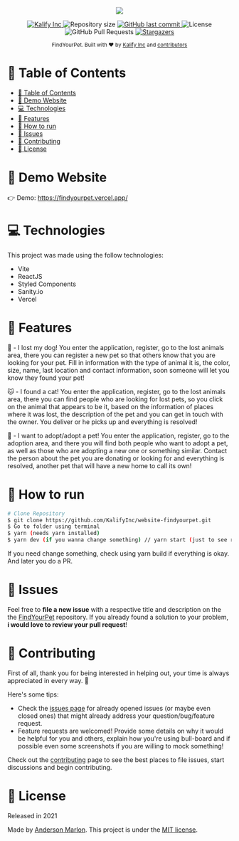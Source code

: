 <p align="center">
   <img src="https://github.com/KalifyInc/website-findyourpet/blob/main/assets/logotipo.png"/>
</p>

<p align="center">
   <a href="https://github.com/KalifyInc">
      <img alt="Kalify Inc" src="https://img.shields.io/badge/-KalifyInc-5965e0?style=flat&logo=Github&logoColor=white" />
   </a>
  <img alt="Repository size" src="https://img.shields.io/github/repo-size/KalifyInc/website-findyourpet?color=5965e0">

  <a href="https://github.com/KalifyInc/website-findyourpet/commits/main">
    <img alt="GitHub last commit" src="https://img.shields.io/github/last-commit/KalifyInc/website-findyourpet?color=5965e0">
  </a>
  <img alt="License" src="https://img.shields.io/badge/license-MIT-5965e0">
  <img alt="GitHub Pull Requests" src="https://img.shields.io/github/issues-pr/KalifyInc/website-findyourpet?color=5965e0" />
  <a href="https://github.com/KalifyInc/website-findyourpet/stargazers">
    <img alt="Stargazers" src="https://img.shields.io/github/stars/KalifyInc/website-findyourpet?color=5965e0&logo=github">
  </a>
</p>

<div align="center">
  <sub>FindYourPet. Built with ❤︎ by
    <a href="https://github.com/KalifyInc">Kalify Inc</a> and
    <a href="https://github.com/KalifyInc/mobile-findyourpet/graphs/contributors">
      contributors
    </a>
  </sub>
</div>

# 📌 Table of Contents

- [📌 Table of Contents](#-table-of-contents)
- [👀 Demo Website](#-demo-website)
- [💻 Technologies](#-technologies)
- [🚀 Features](#-features)
- [🚧 How to run](#-how-to-run)
- [🐛 Issues](#-issues)
- [🎉 Contributing](#-contributing)
- [📕 License](#-license)

# 👀 Demo Website
👉  Demo: https://findyourpet.vercel.app/

# 💻 Technologies
This project was made using the follow technologies:

* Vite
* ReactJS
* Styled Components
* Sanity.io
* Vercel

# 🚀 Features

🐶 - I lost my dog!
You enter the application, register, go to the lost animals area, there you can register a new pet so that others know that you are looking for your pet. Fill in information with the type of animal it is, the color, size, name, last location and contact information, soon someone will let you know they found your pet!

🐱 - I found a cat!
You enter the application, register, go to the lost animals area, there you can find people who are looking for lost pets, so you click on the animal that appears to be it, based on the information of places where it was lost, the description of the pet and you can get in touch with the owner. You deliver or he picks up and everything is resolved!

🐰 - I want to adopt/adopt a pet!
You enter the application, register, go to the adoption area, and there you will find both people who want to adopt a pet, as well as those who are adopting a new one or something similar. Contact the person about the pet you are donating or looking for and everything is resolved, another pet that will have a new home to call its own!

# 🚧 How to run
```bash
# Clone Repository
$ git clone https://github.com/KalifyInc/website-findyourpet.git
$ Go to folder using terminal
$ yarn (needs yarn installed)
$ yarn dev (if you wanna change something) // yarn start (just to see running)
```

If you need change something, check using yarn build if everything is okay. And later you do a PR.

# 🐛 Issues

Feel free to **file a new issue** with a respective title and description on the the [FindYourPet](https://github.com/KalifyInc/website-findyourpet/issues) repository. If you already found a solution to your problem, **i would love to review your pull request**!

# 🎉 Contributing
First of all, thank you for being interested in helping out, your time is always appreciated in every way. :100:

Here's some tips:

* Check the [issues page](https://github.com/KalifyInc/website-findyourpet/issues) for already opened issues (or maybe even closed ones) that might already address your question/bug/feature request.
* Feature requests are welcomed! Provide some details on why it would be helpful for you and others, explain how you're using bull-board and if possible even some screenshots if you are willing to mock something!

Check out the [contributing](./CONTRIBUTING.md) page to see the best places to file issues, start discussions and begin contributing.

# 📕 License

Released in 2021

Made by [Anderson Marlon](https://github.com/Yagasaki7K).
This project is under the [MIT license](./LICENSE).

